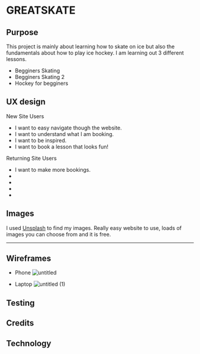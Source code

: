 # GREATSKATE

## Purpose

This project is mainly about learning how to skate on ice but also the fundamentals about how to play ice hockey.
I am learning out 3 different lessons.

- Begginers Skating
- Begginers Skating 2
- Hockey for begginers

## UX design

New Site Users

- I want to easy navigate though the website.
- I want to understand what I am booking.
- I want to be inspired.
- I want to book a lesson that looks fun!
  
Returning Site Users

- I want to make more bookings.
-
-
-
-

## Images

I used [Unsplash](https://unsplash.com/)  to find my images. Really easy website to use, loads of images you can choose from and it is free.

---

## Wireframes

- Phone
![untitled](https://github.com/Idehed/P1/assets/146822758/6306e29d-3abd-4b08-b2c2-e8ebca225276)

- Laptop
![untitled (1)](https://github.com/Idehed/P1/assets/146822758/2d1d8ab2-5e99-4a18-a338-754d63cd8555)

## Testing

## Credits

## Technology
